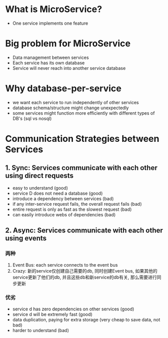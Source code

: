 # What is MicroService?

- One service implements one feature

# Big problem for MicroService

- Data management between services
- Each service has its own database
- Service will never reach into another service database

# Why database-per-service

- we want each service to run independently of other services
- database schema/structure might change unexpectedly
- some services might function more efficiently with different types of DB's (sql vs nosql)

# Communication Strategies between Services

## 1. Sync: Services communicate with each other using direct requests

- easy to understand (good)
- service D does not need a database (good)
- introduce a dependency between services (bad)
- if any inter-service request fails, the overall request fails (bad)
- entire request is only as fast as the slowest request (bad)
- can easily introduce webs of dependencies (bad)

## 2. Async: Services communicate with each other using events

### 两种

1. Event Bus: each service connects to the event bus
2. Crazy: 新的service仅创建自己需要的db, 同时创建Event bus, 如果其他的service更新了他们的db, 并且这些db和新service的db有关, 那么需要进行同步更新

### 优劣

- service d has zero dependencies on other services (good)
- service d will be extremely fast (good)
- data duplication, paying for extra storage (very cheap to save data, not bad)
- harder to understand (bad)

